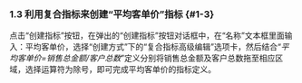 ### 1.3 利用复合指标来创建“平均客单价”指标 {#1-3}

点击“创建指标”按钮，在弹出的“创建指标”按钮对话框中，在“名称”文本框里面输入：平均客单价，选择“创建方式”下的“复合指标高级编辑”选项卡，然后结合“_平均客单价=销售总金额/客户总数_”定义分别将销售总金额及客户总数拖至相应区域，选择运算符为除号，即可完成平均客单价的指标定义。
